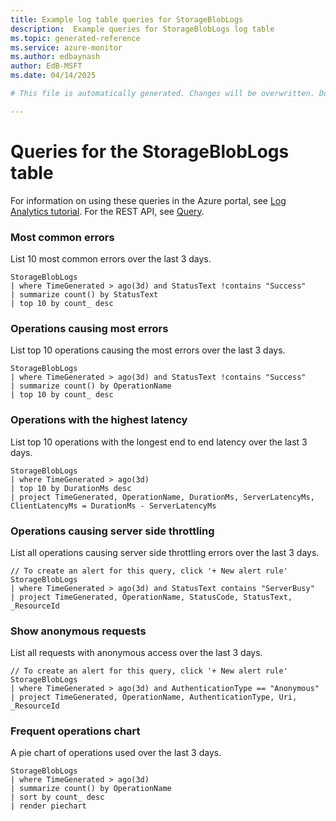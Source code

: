 ```yaml
---
title: Example log table queries for StorageBlobLogs
description:  Example queries for StorageBlobLogs log table
ms.topic: generated-reference
ms.service: azure-monitor
ms.author: edbaynash
author: EdB-MSFT
ms.date: 04/14/2025

# This file is automatically generated. Changes will be overwritten. Do not change this file directly. 

---
```


# Queries for the StorageBlobLogs table

For information on using these queries in the Azure portal, see [Log Analytics tutorial](/azure/azure-monitor/logs/log-analytics-tutorial). For the REST API, see [Query](/rest/api/loganalytics/query).


### Most common errors  


List 10 most common errors over the last 3 days.  

```query
StorageBlobLogs
| where TimeGenerated > ago(3d) and StatusText !contains "Success"
| summarize count() by StatusText
| top 10 by count_ desc
```



### Operations causing most errors  


List top 10 operations causing the most errors over the last 3 days.  

```query
StorageBlobLogs
| where TimeGenerated > ago(3d) and StatusText !contains "Success"
| summarize count() by OperationName
| top 10 by count_ desc
```



### Operations with the highest latency  


List top 10 operations with the longest end to end latency over the last 3 days.  

```query
StorageBlobLogs
| where TimeGenerated > ago(3d)
| top 10 by DurationMs desc
| project TimeGenerated, OperationName, DurationMs, ServerLatencyMs, ClientLatencyMs = DurationMs - ServerLatencyMs
```



### Operations causing server side throttling  


List all operations causing server side throttling errors over the last 3 days.  

```query
// To create an alert for this query, click '+ New alert rule'
StorageBlobLogs
| where TimeGenerated > ago(3d) and StatusText contains "ServerBusy"
| project TimeGenerated, OperationName, StatusCode, StatusText, _ResourceId
```



### Show anonymous requests  


List all requests with anonymous access over the last 3 days.  

```query
// To create an alert for this query, click '+ New alert rule'
StorageBlobLogs
| where TimeGenerated > ago(3d) and AuthenticationType == "Anonymous"
| project TimeGenerated, OperationName, AuthenticationType, Uri, _ResourceId
```



### Frequent operations chart  


A pie chart of operations used over the last 3 days.  

```query
StorageBlobLogs
| where TimeGenerated > ago(3d)
| summarize count() by OperationName
| sort by count_ desc 
| render piechart
```

